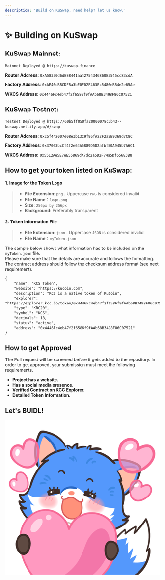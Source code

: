 ```yaml
---
description: 'Build on KuSwap, need help? let us know.'
---
```


# ✨ Building on KuSwap

## **KuSwap Mainnet:**

`Mainnet Deployed @ https://kuswap.finance`

**Router Address**: `0xA58350d6dEE8441aa42754346860E3545cc83cdA` 

**Factory Address**: `0xAE46cBBCDFBa3bE0F02F463Ec5486eBB4e2e65Ae`

**WKCS Address**: `0x4446Fc4eb47f2f6586f9fAAb68B3498F86C07521`

## KuSwap Testnet:

`Testnet Deployed @ https://60b5ff050fa20000078c3b43--kuswap.netlify.app/#/swap`

**Router Address**: `0xc5f442007e08e3b13C9f95fA22F2a2B9369d7C8C`

**Factory Address**: `0x37063bcCf4f2e64A6889D5D2afbf50A945b7A6C1`

**WKCS Address:** `0x5512Ae5E7eE55869dA7dc2a5D2F74a5Df65683B8`

## How to get your token listed on KuSwap:

#### 1. Image for the Token Logo <a id="1-image-for-the-token-logo"></a>

> * **File Extension**: `png` . Uppercase `PNG` is considered invalid
> * **File Name**：`logo.png`
> * **Size**: `256px by 256px`
> * **Background**: Preferably transparent



#### 2. Token Information File <a id="2-token-information-file"></a>

> * **File Extension**: `json` . Uppercase `JSON` is considered invalid
> * **File Name**：`myToken.json`

The sample below shows what information has to be included on the `myToken.json` file.  
Please make sure that the details are accurate and follows the formatting.  
The contract address should follow the checksum address format \(see next requirement\).

```text
{
    "name": "KCS Token",
    "website": "https://kucoin.com",
    "description": "KCS is a native token of KuCoin",
    "explorer": "https://explorer.kcc.io/token/0x4446Fc4eb47f2f6586f9fAAb68B3498F86C07521",
    "type": "KRC20",
    "symbol": "KCS",
    "decimals": 18,
    "status": "active",
    "address": "0x4446Fc4eb47f2f6586f9fAAb68B3498F86C07521"    
}
```

## How to get Approved

The Pull request will be screened before it gets added to the repository. In order to get approved, your submission must meet the following requirements.



* **Project has a website.**
* **Has a social media presence.**
* **Verified Contract on KCC Explorer.**
* **Detailed Token Information.**

## **Let's BUIDL!**

![](.gitbook/assets/14.png)



